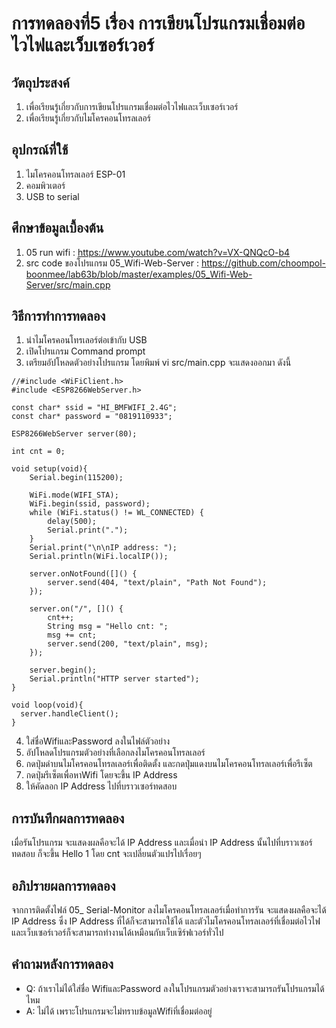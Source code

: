 # การทดลองที่5 เรื่อง การเขียนโปรแกรมเชื่อมต่อไวไฟและเว็บเซอร์เวอร์
## วัตถุประสงค์
1. เพื่อเรียนรู้เกี่ยวกับการเขียนโปรแกรมเชื่อมต่อไวไฟและเว็บเซอร์เวอร์
2. เพื่อเรียนรู้เกี่ยวกับไมโครคอนโทรลเลอร์
## อุปกรณ์ที่ใช้
1. ไมโครคอนโทรล​เลอร์ ESP-01
2. คอมพิวเตอร์
3. USB to serial
## ศึกษาข้อมูลเบื้องต้น
1. 05 run wifi : https://www.youtube.com/watch?v=VX-QNQcO-b4
2. src code ของโปรแกรม 05_Wifi-Web-Server : https://github.com/choompol-boonmee/lab63b/blob/master/examples/05_Wifi-Web-Server/src/main.cpp
## วิธีการทำการทดลอง
1. นำไมโครคอนโทรเลอร์ต่อเข้ากับ USB
2. เปิดโปรแกรม Command prompt
3. เตรียมอัปโหลดตัวอย่างโปรแกรม โดยพิมพ์ vi src/main.cpp จะแสดงออกมา ดังนี้
``` #include <ESP8266WiFi.h>
//#include <WiFiClient.h>
#include <ESP8266WebServer.h>

const char* ssid = "HI_BMFWIFI_2.4G";
const char* password = "0819110933";

ESP8266WebServer server(80);

int cnt = 0;

void setup(void){
	Serial.begin(115200);

	WiFi.mode(WIFI_STA);
	WiFi.begin(ssid, password);
	while (WiFi.status() != WL_CONNECTED) {
		delay(500);
		Serial.print(".");
	}
	Serial.print("\n\nIP address: ");
	Serial.println(WiFi.localIP());

	server.onNotFound([]() {
		server.send(404, "text/plain", "Path Not Found");
	});

	server.on("/", []() {
		cnt++;
		String msg = "Hello cnt: ";
		msg += cnt;
		server.send(200, "text/plain", msg);
	});

	server.begin();
	Serial.println("HTTP server started");
}

void loop(void){
  server.handleClient();
}
```
4. ใส่ชื่อWifiและPassword ลงในไฟล์ตัวอย่าง
5. อัปโหลดโปรแกรมตัวอย่างที่เลือกลงไมโครคอนโทรล​เลอร์
6. กดปุ่มดำบนไมโครคอนโทรล​เลอร์เพื่อติดตั้ง และกดปุ่มแดงบนไมโครคอนโทรล​เลอร์เพื่อรีเซ็ต
7. กดปุ่มรีเซ็ตเพื่อหาWifi โดยจะขึ้น IP Address 
8. ให้คัดลอก IP Address ไปที่บราวเซอร์ทดสอบ
## การบันทึกผลการทดลอง
เมื่อรันโปรแกรม จะแสดงผลคือจะได้ IP Address และเมื่อนำ IP Address นั้นไปที่บราวเซอร์ทดสอบ ก็จะขึ้น Hello 1 โดย cnt จะเปลี่ยนตัวแปรไปเรื่อยๆ
## อภิปรายผลการทดลอง
จากการติดตั้งไฟล์ 05_ Serial-Monitor ลงไมโครคอนโทรลเลอร์เมื่อทำการรัน จะแสดงผลคือจะได้ IP Address ซึ่ง IP Address ที่ได้ก็จะสามารถใช้ได้ และตัวไมโครคอนโทรลเลอร์ที่เชื่อมต่อไวไฟและเว็บเซอร์เวอร์ก็จะสามารถทำงานได้เหมือนกับเว็บเซิร์ฟเวอร์ทั่วไป
## คำถามหลังการทดลอง
* Q: ถ้าเราไม่ได้ใส่ชื่อ WifiและPassword ลงในโปรแกรมตัวอย่างเราจะสามารถรันโปรแกรมได้ไหม
* A: ไม่ได้ เพราะโปรแกรมจะไม่ทราบข้อมูลWifiที่เชื่อมต่ออยู่
